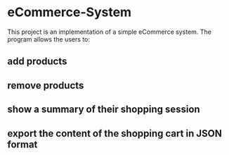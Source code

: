 # eCommerce-System

This project is an implementation of a simple eCommerce system. The program allows the users to:

## add products
## remove products
## show a summary of their shopping session
## export the content of the shopping cart in JSON format

